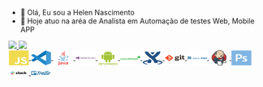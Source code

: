 - 👋 Olá, Eu sou a Helen Nascimento
- 👀 Hoje atuo na aréa de Analista em Automação de testes Web, Mobile APP


<!-- GITHUB STATS -->
 <div>
  <a href="https://github.com/helennascimento">
  <img height="155em" src="https://github-readme-stats.vercel.app/api?username=helennascimento&show_icons=true&theme=dark&include_all_commits=true&count_private=true"/>
  <img height="140em" src="https://github-readme-stats.vercel.app/api/top-langs/?username=helennascimento&layout=compact&langs_count=7&theme=dark"/>
</div>

<div style="display: inline_block">
  <img align="center" alt="Helen-Js" height="30" width="40" src="https://raw.githubusercontent.com/devicons/devicon/master/icons/javascript/javascript-plain.svg">
  <img align="center" alt="Helen-VsCode" height="30" width="40" src="https://raw.githubusercontent.com/devicons/devicon/master/icons/vscode/vscode-original.svg">
  <img align="center" alt="Helen-Java" height="30" width="40" src="https://raw.githubusercontent.com/devicons/devicon/master/icons/java/java-original-wordmark.svg">
  <img align="center" alt="Helen-VisualStudio" height="30" width="40" src="https://raw.githubusercontent.com/devicons/devicon/master/icons/visualstudio/visualstudio-plain-wordmark.svg">
  <img align="center" alt="Helen-Android" height="30" width="40" src="https://raw.githubusercontent.com/devicons/devicon/master/icons/android/android-plain-wordmark.svg">
  <img align="center" alt="Helen-Cucumber" height="30" width="40" src="https://raw.githubusercontent.com/devicons/devicon/master/icons/cucumber/cucumber-plain-wordmark.svg">
  <img align="center" alt="Helen-Confluence" height="30" width="40" src="https://raw.githubusercontent.com/devicons/devicon/master/icons/confluence/confluence-original.svg">
 <img align="center" alt="Helen-Git" height="30" width="40" src="https://raw.githubusercontent.com/devicons/devicon/master/icons/git/git-original-wordmark.svg">
 <img align="center" alt="Helen-Intellij" height="30" width="40" src="https://raw.githubusercontent.com/devicons/devicon/master/icons/intellij/intellij-original-wordmark.svg">
 <img align="center" alt="Helen-Jenkins" height="30" width="40" src="https://raw.githubusercontent.com/devicons/devicon/master/icons/jenkins/jenkins-original.svg">
 <img align="center" alt="Helen-Photoshop" height="30" width="40" src="https://raw.githubusercontent.com/devicons/devicon/master/icons/photoshop/photoshop-plain.svg">
 <img align="center" alt="Helen-Slack" height="30" width="40" src="https://raw.githubusercontent.com/devicons/devicon/master/icons/slack/slack-original-wordmark.svg">
 <img align="center" alt="Helen-Trello" height="30" width="40" src="https://github.com/devicons/devicon/blob/master/icons/trello/trello-plain-wordmark.svg">
</div

<!---
helennascimento/helennascimento is a ✨ special ✨ repository because its `README.md` (this file) appears on your GitHub profile.
You can click the Preview link to take a look at your changes.
--->
